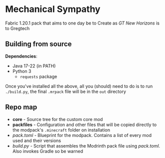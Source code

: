 # Mechanical Sympathy

Fabric 1.20.1 pack that aims to one day be to Create as _GT New Horizons_ is to Gregtech

## Building from source

**Dependencies**:

-   Java 17-22 (in PATH)
-   Python 3
    -   `requests` package

Once you've installed all the above, all you (should) need to do is to run `./build.py`, the final
`.mrpack` file will be in the `out` directory

## Repo map

-   **core** - Source tree for the custom core mod
-   **packfiles** - Configuration and other files that will be copied directly to the modpack's
    `.minecraft` folder on installation
-   _pack.toml_ - Blueprint for the modpack. Contains a list of every mod used and their versions
-   _build.py_ - Script that assembles the Modrinth pack file using _pack.toml_. Also invokes Gradle
    so be warned
